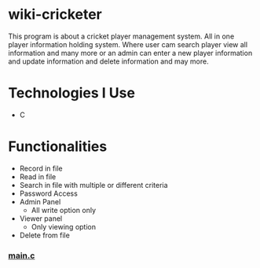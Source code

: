 # wiki-cricketer
This program is about a cricket player management system. All in one player information holding system. Where user cam search player view all information and many more or an admin can enter a new player information and update information and delete information and may more.

# Technologies I Use
* C

# Functionalities
* Record in file
* Read in file
* Search in file with multiple or different criteria
* Password Access
* Admin Panel
    * All write option only
* Viewer panel
    * Only viewing option
* Delete from file

<h3><a href="main.c" target="_blank">main.c</a></h3>